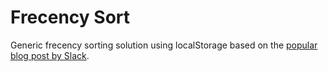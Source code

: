 # Frecency Sort

Generic frecency sorting solution using localStorage based on the [popular blog post by Slack](https://slack.engineering/a-faster-smarter-quick-switcher/).
